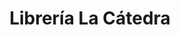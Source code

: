 ---
title: "Librería La Cátedra"
url: /ciudad-autonoma-de-buenos-aires/libreria-la-catedra/
shop: libros
---